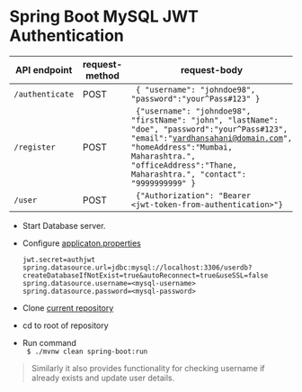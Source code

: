 # Spring Boot MySQL JWT Authentication

|API endpoint     | request-method | request-body |
|-----------------|--------|--------|
| `/authenticate` | POST | <code> { "username": "johndoe98", "password":"your^Pass#123" } </code> |
| `/register`     | POST | <code> {"username": "johndoe98", "firstName": "john", "lastName": "doe", "password":"your^Pass#123", "email":"vardhansahani@domain.com", "homeAddress":"Mumbai, Maharashtra.", "officeAddress":"Thane, Maharashtra.", "contact": "9999999999" } </code> |
| `/user`         | POST | <code> {"Authorization": "Bearer \<jwt-token-from-authentication\>"} </code>  |

- Start Database server.
- Configure [applicaton.properties](https://github.com/apache15/AuthSpringBootMySQL/blob/master/src/main/resources/application.properties)
    ```
    jwt.secret=authjwt
    spring.datasource.url=jdbc:mysql://localhost:3306/userdb?createDatabaseIfNotExist=true&autoReconnect=true&useSSL=false
    spring.datasource.username=<mysql-username>
    spring.datasource.password=<mysql-password>
    ```

- Clone [current repository](https://github.com/apache15/AuthSpringBootMySQL/)
- cd to root of repository
- Run command \
    <code>
    $ ./mvnw clean spring-boot:run
    </code>
    
> Similarly it also provides functionality for checking username if already exists and update user details.
